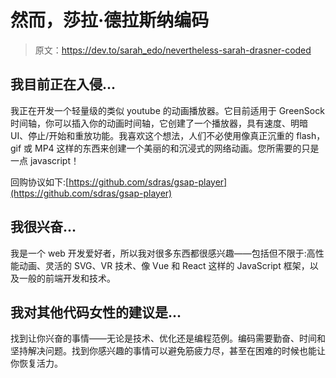 # 然而，莎拉·德拉斯纳编码

> 原文：<https://dev.to/sarah_edo/nevertheless-sarah-drasner-coded>

## 我目前正在入侵...

我正在开发一个轻量级的类似 youtube 的动画播放器。它目前适用于 GreenSock 时间轴，你可以插入你的动画时间轴，它创建了一个播放器，具有速度、明暗 UI、停止/开始和重放功能。我喜欢这个想法，人们不必使用像真正沉重的 flash，gif 或 MP4 这样的东西来创建一个美丽的和沉浸式的网络动画。您所需要的只是一点 javascript！

回购协议如下:[https://github.com/sdras/gsap-player](https://github.com/sdras/gsap-player)

## 我很兴奋...

我是一个 web 开发爱好者，所以我对很多东西都很感兴趣——包括但不限于:高性能动画、灵活的 SVG、VR 技术、像 Vue 和 React 这样的 JavaScript 框架，以及一般的前端开发和技术。

## 我对其他代码女性的建议是...

找到让你兴奋的事情——无论是技术、优化还是编程范例。编码需要勤奋、时间和坚持解决问题。找到你感兴趣的事情可以避免筋疲力尽，甚至在困难的时候也能让你恢复活力。